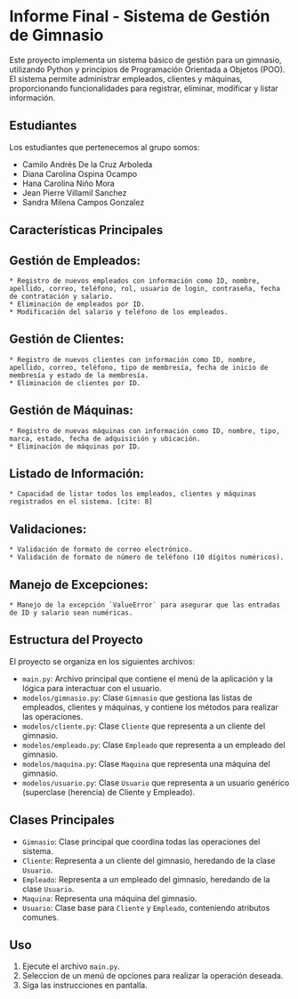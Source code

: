 # Informe Final - Sistema de Gestión de Gimnasio

Este proyecto implementa un sistema básico de gestión para un gimnasio, utilizando Python y principios de Programación Orientada a Objetos (POO). El sistema permite administrar empleados, clientes y máquinas, proporcionando funcionalidades para registrar, eliminar, modificar y listar información.

## Estudiantes
Los estudiantes que pertenecemos al grupo somos:

* Camilo Andrés De la Cruz Arboleda
* Diana Carolina Ospina Ocampo
* Hana Carolina Niño Mora
* Jean Pierre Villamil Sanchez
* Sandra Milena Campos Gonzalez

## Características Principales

## Gestión de Empleados:
    * Registro de nuevos empleados con información como ID, nombre, apellido, correo, teléfono, rol, usuario de login, contraseña, fecha de contratación y salario.
    * Eliminación de empleados por ID. 
    * Modificación del salario y teléfono de los empleados. 
## Gestión de Clientes:
    * Registro de nuevos clientes con información como ID, nombre, apellido, correo, teléfono, tipo de membresía, fecha de inicio de membresía y estado de la membresía.
    * Eliminación de clientes por ID. 
## Gestión de Máquinas:
    * Registro de nuevas máquinas con información como ID, nombre, tipo, marca, estado, fecha de adquisición y ubicación.
    * Eliminación de máquinas por ID.
## Listado de Información:
    * Capacidad de listar todos los empleados, clientes y máquinas registrados en el sistema. [cite: 8]
## Validaciones:
    * Validación de formato de correo electrónico.
    * Validación de formato de número de teléfono (10 dígitos numéricos). 
## Manejo de Excepciones:
    * Manejo de la excepción `ValueError` para asegurar que las entradas de ID y salario sean numéricas.

## Estructura del Proyecto

El proyecto se organiza en los siguientes archivos:

* `main.py`:  Archivo principal que contiene el menú de la aplicación y la lógica para interactuar con el usuario. 
* `modelos/gimnasio.py`:  Clase `Gimnasio` que gestiona las listas de empleados, clientes y máquinas, y contiene los métodos para realizar las operaciones. 
* `modelos/cliente.py`:  Clase `Cliente` que representa a un cliente del gimnasio. 
* `modelos/empleado.py`:  Clase `Empleado` que representa a un empleado del gimnasio.
* `modelos/maquina.py`:  Clase `Maquina` que representa una máquina del gimnasio. 
* `modelos/usuario.py`: Clase `Usuario` que representa a un usuario genérico (superclase (herencia) de Cliente y Empleado).

## Clases Principales

* `Gimnasio`: Clase principal que coordina todas las operaciones del sistema.
* `Cliente`: Representa a un cliente del gimnasio, heredando de la clase `Usuario`.
* `Empleado`: Representa a un empleado del gimnasio, heredando de la clase `Usuario`.
* `Maquina`: Representa una máquina del gimnasio.
* `Usuario`: Clase base para `Cliente` y `Empleado`, conteniendo atributos comunes. 

## Uso

1.  Ejecute el archivo `main.py`.
2.  Seleccion de un menú de opciones para realizar la operación deseada.
3.  Siga las instrucciones en pantalla.

